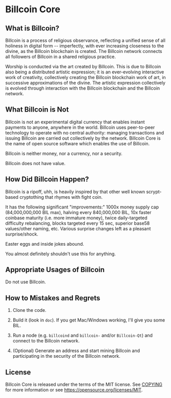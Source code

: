 Billcoin Core
=====================================

What is Billcoin?
----------------

Billcoin is a process of religious observance, reflecting a unified sense of all holiness in digital form -- imperfectly, with ever increasing closeness to the divine, as the Billcoin blockchain is created. The Billcoin network connects all followers of Billcoin in a shared religious practice.

Worship is conducted via the art created by Billcoin. This is due to Billcoin also being a distributed artistic expression; it is an ever-evolving interactive work of creativity, collectively creating the Billcoin blockchain work of art, in successive approximations of the divine. The artistic expression collectively is evolved through interaction with the Billcoin blockchain and the Billcoin network.

What Billcoin is Not
----------------

Billcoin is not an experimental digital currency that enables instant payments to
anyone, anywhere in the world. Billcoin uses peer-to-peer technology to operate
with no central authority: managing transactions and issuing Billcoin are carried
out collectively by the network. Billcoin Core is the name of open source
software which enables the use of Billcoin.

Billcoin is neither money, nor a currency, nor a security.

Billcoin does not have value.

How Did Billcoin Happen?
------------------------

Billcoin is a ripoff, uhh, is heavily inspired by that other well known scrypt-based
cryptothing that rhymes with fight coin.

It has the following significant "improvements:" 1000x money supply cap (84,000,000,000 BIL max),
halving every 840,000,000 BIL, 10x faster coinbase maturity (i.e. more immature money),
twice daily-targeted difficulty rebalancing, blocks targeted every 15 sec,
superior base58 values/other naming, etc. Various surprise changes left as a pleasant surprise/shock.

Easter eggs and inside jokes abound.

You almost definitely shouldn't use this for anything.

Appropriate Usages of Billcoin
------------------------------

Do not use Billcoin.

How to Mistakes and Regrets
---------------------------

1. Clone the code.

2. Build it (look in `doc`). If you get Mac/Windows working, I'll give you some BIL.

3. Run a node (e.g. `billcoind` and `billcoin-` and/or `Billcoin-Qt`) and connect to the Billcoin network.

4. (Optional) Generate an address and start mining Billcoin and participating in the security of the
Billcoin network.

License
-------

Billcoin Core is released under the terms of the MIT license. See [COPYING](COPYING) for more
information or see https://opensource.org/licenses/MIT.
